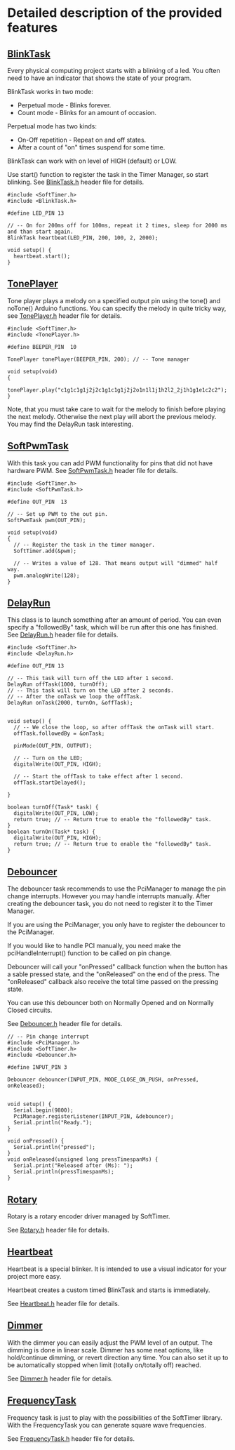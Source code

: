 # Detailed description of the provided features #


## [BlinkTask](https://github.com/prampec/arduino-softtimer/blob/master/src/BlinkTask.h) ##


Every physical computing project starts with a blinking of a led.
You often need to have an indicator that shows the state of your program.

BlinkTask works in two mode:
  * Perpetual mode - Blinks forever.
  * Count mode - Blinks for an amount of occasion.

Perpetual mode has two kinds:
  * On-Off repetition - Repeat on and off states.
  * After a count of "on" times suspend for some time.

BlinkTask can work with on level of HIGH (default) or LOW.

Use start() function to register the task in the Timer Manager, so start blinking. See [BlinkTask.h](https://github.com/prampec/arduino-softtimer/blob/master/src/BlinkTask.h) header file for details.

```
#include <SoftTimer.h>
#include <BlinkTask.h>

#define LED_PIN 13

// -- On for 200ms off for 100ms, repeat it 2 times, sleep for 2000 ms and than start again.
BlinkTask heartbeat(LED_PIN, 200, 100, 2, 2000);

void setup() {
  heartbeat.start();
}
```



## [TonePlayer](https://github.com/prampec/arduino-softtimer/blob/master/src/TonePlayer.h) ##


Tone player plays a melody on a specified output pin using the tone() and noTone() Arduino functions. You can specify the melody in quite tricky way, see [TonePlayer.h](https://github.com/prampec/arduino-softtimer/blob/master/src/TonePlayer.h) header file for details.

```
#include <SoftTimer.h>
#include <TonePlayer.h>

#define BEEPER_PIN  10

TonePlayer tonePlayer(BEEPER_PIN, 200); // -- Tone manager

void setup(void)
{
  tonePlayer.play("c1g1c1g1j2j2c1g1c1g1j2j2o1n1l1j1h2l2_2j1h1g1e1c2c2");
}
```

Note, that you must take care to wait for the melody to finish before playing the next melody. Otherwise the next play will abort the previous melody. You may find the DelayRun task interesting.



## [SoftPwmTask](https://github.com/prampec/arduino-softtimer/blob/master/src/SoftPwmTask.h) ##

With this task you can add PWM functionality for pins that did not have hardware PWM. See [SoftPwmTask.h](https://github.com/prampec/arduino-softtimer/blob/master/src/SoftPwmTask.h) header file for details.

```
#include <SoftTimer.h>
#include <SoftPwmTask.h>

#define OUT_PIN  13

// -- Set up PWM to the out pin.
SoftPwmTask pwm(OUT_PIN);

void setup(void)
{
  // -- Register the task in the timer manager.
  SoftTimer.add(&pwm);
  
  // -- Writes a value of 128. That means output will "dimmed" half way. 
  pwm.analogWrite(128);
}
```


## [DelayRun](https://github.com/prampec/arduino-softtimer/blob/master/src/DelayRun.h) ##

This class is to launch something after an amount of period. You can even specify a "followedBy" task, which will be run after this one has finished. See [DelayRun.h](https://github.com/prampec/arduino-softtimer/blob/master/src/DelayRun.h) header file for details.

```
#include <SoftTimer.h>
#include <DelayRun.h>

#define OUT_PIN 13

// -- This task will turn off the LED after 1 second.
DelayRun offTask(1000, turnOff);
// -- This task will turn on the LED after 2 seconds.
// -- After the onTask we loop the offTask.
DelayRun onTask(2000, turnOn, &offTask);


void setup() {
  // -- We close the loop, so after offTask the onTask will start.
  offTask.followedBy = &onTask;

  pinMode(OUT_PIN, OUTPUT);
  
  // -- Turn on the LED;
  digitalWrite(OUT_PIN, HIGH);
  
  // -- Start the offTask to take effect after 1 second.
  offTask.startDelayed();
  
}

boolean turnOff(Task* task) {
  digitalWrite(OUT_PIN, LOW);
  return true; // -- Return true to enable the "followedBy" task.
}
boolean turnOn(Task* task) {
  digitalWrite(OUT_PIN, HIGH);
  return true; // -- Return true to enable the "followedBy" task.
}

```



## [Debouncer](https://github.com/prampec/arduino-softtimer/blob/master/src/Debouncer.h) ##


The debouncer task recommends to use the PciManager to manage the pin change interrupts. However you may handle interrupts manually.
After creating the debouncer task, you do not need to register it to the Timer Manager.

If you are using the PciManager, you only have to register the debouncer to the PciManager.

If you would like to handle PCI manually, you need make the pciHandleInterrupt() function to be called on pin change.

Debouncer will call your "onPressed" callback function when the button has a sable pressed state, and the "onReleased" on the end of the press. The "onReleased" callback also receive the total time passed on the pressing state.

You can use this debouncer both on Normally Opened and on Normally Closed circuits.

See [Debouncer.h](https://github.com/prampec/arduino-softtimer/blob/master/src/Debouncer.h) header file for details.

```
// -- Pin change interrupt
#include <PciManager.h>
#include <SoftTimer.h>
#include <Debouncer.h>

#define INPUT_PIN 3

Debouncer debouncer(INPUT_PIN, MODE_CLOSE_ON_PUSH, onPressed, onReleased);


void setup() {
  Serial.begin(9800);
  PciManager.registerListener(INPUT_PIN, &debouncer);
  Serial.println("Ready.");
}

void onPressed() {
  Serial.println("pressed");
}
void onReleased(unsigned long pressTimespanMs) {
  Serial.print("Released after (Ms): ");
  Serial.println(pressTimespanMs);
}
```



## [Rotary](https://github.com/prampec/arduino-softtimer/blob/master/src/Rotary.h) ##


Rotary is a rotary encoder driver managed by SoftTimer.

See [Rotary.h](https://github.com/prampec/arduino-softtimer/blob/master/src/Rotary.h) header file for details.




## [Heartbeat](https://github.com/prampec/arduino-softtimer/blob/master/src/Heartbeat.h) ##


Heartbeat is a special blinker. It is intended to use a visual indicator for your project more easy.

Heartbeat creates a custom timed BlinkTask and starts is immediately.

See [Heartbeat.h](https://github.com/prampec/arduino-softtimer/blob/master/src/Heartbeat.h) header file for details.




## [Dimmer](https://github.com/prampec/arduino-softtimer/blob/master/src/Dimmer.h) ##


With the dimmer you can easily adjust the PWM level of an output. The dimming is done in linear scale. Dimmer has some neat options, like hold/continue dimming, or revert direction any time. You can also set it up to be automatically stopped when limit (totally on/totally off) reached.

See [Dimmer.h](https://github.com/prampec/arduino-softtimer/blob/master/src/Dimmer.h) header file for details.



## [FrequencyTask](https://github.com/prampec/arduino-softtimer/blob/master/src/FrequencyTask.h) ##


Frequency task is just to play with the possibilities of the SoftTimer library. With the FrequencyTask you can generate square wave frequencies.

See [FrequencyTask.h](https://github.com/prampec/arduino-softtimer/blob/master/src/FrequencyTask.h) header file for details.
